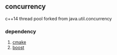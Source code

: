 ## concurrency

c++14 thread pool forked from java.util.concurrency

### dependency
1. [cmake](https://cmake.org/)
2. [boost](http://www.boost.org/)
